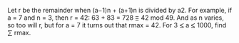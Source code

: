    Let r be the remainder when (a<img src='images/symbol_minus.gif' width='9' height='3' alt='&minus;' border='0' style='vertical-align:middle;' />1)n + (a+1)n is divided by a2. For example, if a = 7 and n = 3, then r = 42: 63 + 83 = 728 <img src='images/symbol_cong.gif' width='9' height='11' alt='&equiv;' border='0' style='vertical-align:middle;' /> 42 mod 49. And as n varies, so too will r, but for a = 7 it turns out that rmax = 42. For 3 <img src='images/symbol_le.gif' width='10' height='12' alt='&le;' border='0' style='vertical-align:middle;' /> a <img src='images/symbol_le.gif' width='10' height='12' alt='&le;' border='0' style='vertical-align:middle;' /> 1000, find <img src='images/symbol_sum.gif' width='11' height='14' alt='&sum;' border='0' style='vertical-align:middle;' /> rmax.   